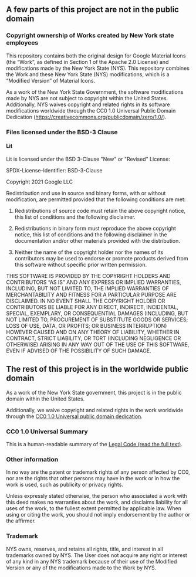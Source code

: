 ## A few parts of this project are not in the public domain

### Copyright ownership of Works created by New York state employees

This repository contains both the original design for Google Material Icons (the “Work”, as defined in Section 1 of the Apache 2.0 License) and modifications made by the New York State (NYS). This repository combines the Work and these New York State (NYS) modifications, which is a “Modified Version” of Material Icons.

As a work of the New York State Government, the software modifications made by NYS are not subject to copyright within the United States. Additionally, NYS waives copyright and related rights in its software modifications worldwide through the CC0 1.0 Universal Public Domain Dedication (<https://creativecommons.org/publicdomain/zero/1.0/>).

### Files licensed under the BSD-3 Clause

#### Lit

Lit is licensed under the BSD 3-Clause "New" or "Revised" License:

SPDX-License-Identifier: BSD-3-Clause

Copyright 2021 Google LLC

Redistribution and use in source and binary forms, with or without modification, are permitted provided that the following conditions are met:
1. Redistributions of source code must retain the above copyright notice, this list of conditions and the following disclaimer.

2. Redistributions in binary form must reproduce the above copyright notice, this list of conditions and the following disclaimer in the documentation and/or other materials provided with the distribution.

3. Neither the name of the copyright holder nor the names of its contributors may be used to endorse or promote products derived from this software without specific prior written permission.

THIS SOFTWARE IS PROVIDED BY THE COPYRIGHT HOLDERS AND CONTRIBUTORS “AS IS” AND ANY EXPRESS OR IMPLIED WARRANTIES, INCLUDING, BUT NOT LIMITED TO, THE IMPLIED WARRANTIES OF MERCHANTABILITY AND FITNESS FOR A PARTICULAR PURPOSE ARE DISCLAIMED. IN NO EVENT SHALL THE COPYRIGHT HOLDER OR CONTRIBUTORS BE LIABLE FOR ANY DIRECT, INDIRECT, INCIDENTAL, SPECIAL, EXEMPLARY, OR CONSEQUENTIAL DAMAGES (INCLUDING, BUT NOT LIMITED TO, PROCUREMENT OF SUBSTITUTE GOODS OR SERVICES; LOSS OF USE, DATA, OR PROFITS; OR BUSINESS INTERRUPTION) HOWEVER CAUSED AND ON ANY THEORY OF LIABILITY, WHETHER IN CONTRACT, STRICT LIABILITY, OR TORT (INCLUDING NEGLIGENCE OR OTHERWISE) ARISING IN ANY WAY OUT OF THE USE OF THIS SOFTWARE, EVEN IF ADVISED OF THE POSSIBILITY OF SUCH DAMAGE.


## The rest of this project is in the worldwide public domain

As a work of the New York State government, this project is in the public domain within the United States.

Additionally, we waive copyright and related rights in the work worldwide through the [CC0 1.0 Universal public domain dedication](https://creativecommons.org/publicdomain/zero/1.0/).

### CC0 1.0 Universal Summary

This is a human-readable summary of the [Legal Code (read the full text)](https://creativecommons.org/publicdomain/zero/1.0/legalcode).

### Other information

In no way are the patent or trademark rights of any person affected by CC0, nor are the rights that other persons may have in the work or in how the work is used, such as publicity or privacy rights.

Unless expressly stated otherwise, the person who associated a work with this deed makes no warranties about the work, and disclaims liability for all uses of the work, to the fullest extent permitted by applicable law. When using or citing the work, you should not imply endorsement by the author or the affirmer.

### Trademark

NYS owns, reserves, and retains all rights, title, and interest in all trademarks owned by NYS. The User does not acquire any right or interest of any kind in any NYS trademark because of their use of the Modified Version or any of the modifications made to the Work by NYS.